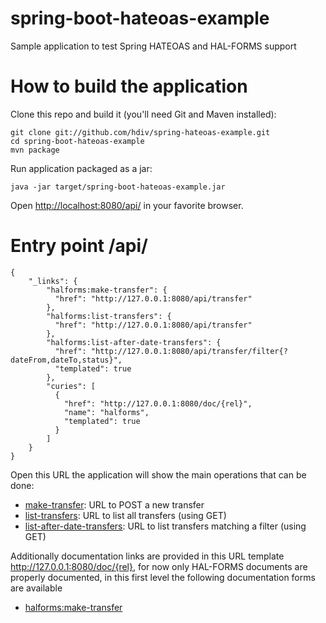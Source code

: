 spring-boot-hateoas-example
=======================

Sample application to test Spring HATEOAS and HAL-FORMS support

How to build the application
============================
Clone this repo and build it (you'll need Git and Maven installed):

    git clone git://github.com/hdiv/spring-hateoas-example.git
    cd spring-boot-hateoas-example
    mvn package
    
Run application packaged as a jar:
    
    java -jar target/spring-boot-hateoas-example.jar

Open [http://localhost:8080/api/](http://localhost:8080/api/) in your favorite browser.


Entry point /api/
============================

	{
		"_links": {
		    "halforms:make-transfer": {
		      "href": "http://127.0.0.1:8080/api/transfer"
		    },
		    "halforms:list-transfers": {
		      "href": "http://127.0.0.1:8080/api/transfer"
		    },
		    "halforms:list-after-date-transfers": {
		      "href": "http://127.0.0.1:8080/api/transfer/filter{?dateFrom,dateTo,status}",
		      "templated": true
		    },
		    "curies": [
		      {
		        "href": "http://127.0.0.1:8080/doc/{rel}",
		        "name": "halforms",
		        "templated": true
		      }
		    ]
		}
	}

Open this URL the application will show the main operations that can be done:

* [make-transfer](http://localhost:8080/api/transfer): URL to POST a new transfer
* [list-transfers](http://127.0.0.1:8080/api/transfer): URL to list all transfers (using GET)
* [list-after-date-transfers](http://127.0.0.1:8080/api/transfer/filter{?dateFrom,dateTo,status}): URL to list transfers matching a filter (using GET)

Additionally documentation links are provided in this URL template http://127.0.0.1:8080/doc/{rel}, for now only HAL-FORMS documents are properly documented, in this first level the following documentation forms are available

* [halforms:make-transfer](http://127.0.0.1:8080/doc/make-transfer)